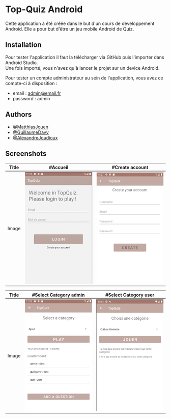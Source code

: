 
# Top-Quiz Android

Cette application à été créée dans le but d'un cours de développement Android.
Elle a pour but d'être un jeu mobile Android de Quiz.




## Installation

Pour tester l'application il faut la télécharger via GitHub puis l'importer dans Android Studio.\
Une fois importé, vous n'avez qu'à lancer le projet sur un device Android. 

Pour tester un compte administrateur au sein de l'application, vous avez ce compte-ci à disposition :
- email : admin@email.fr
- password : admin


## Authors

- [@MatthiasJouen](https://www.github.com/MatthiasJouen)
- [@GuillaumeDavy](https://www.github.com/GuillaumeDavy)
- [@AlexandreJoudioux](https://www.github.com/Vitrox77)
## Screenshots

| Title | #Accueil | #Create account |
| :---: | :---: | :---: |
| Image | ![Accueil](https://github.com/GuillaumeDavy/TopQuiz-Android/blob/main/screenshot/Accueil.png) | ![Accueil](https://github.com/GuillaumeDavy/TopQuiz-Android/blob/main/screenshot/CreateAcount.png) |

| Title | #Select Category admin | #Select Category user|
| :---: | :---: | :---: |
| Image | ![Accueil](https://github.com/GuillaumeDavy/TopQuiz-Android/blob/main/screenshot/SelectCategoryAdmin.png) | ![Accueil](https://github.com/GuillaumeDavy/TopQuiz-Android/blob/main/screenshot/SelectCategoryUser.png) |

